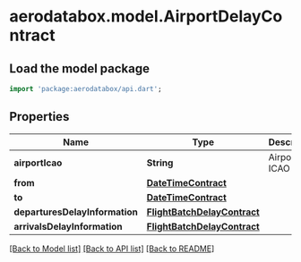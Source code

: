 # aerodatabox.model.AirportDelayContract

## Load the model package
```dart
import 'package:aerodatabox/api.dart';
```

## Properties
Name | Type | Description | Notes
------------ | ------------- | ------------- | -------------
**airportIcao** | **String** | Airport ICAO code | 
**from** | [**DateTimeContract**](DateTimeContract.md) |  | 
**to** | [**DateTimeContract**](DateTimeContract.md) |  | 
**departuresDelayInformation** | [**FlightBatchDelayContract**](FlightBatchDelayContract.md) |  | 
**arrivalsDelayInformation** | [**FlightBatchDelayContract**](FlightBatchDelayContract.md) |  | 

[[Back to Model list]](../README.md#documentation-for-models) [[Back to API list]](../README.md#documentation-for-api-endpoints) [[Back to README]](../README.md)


